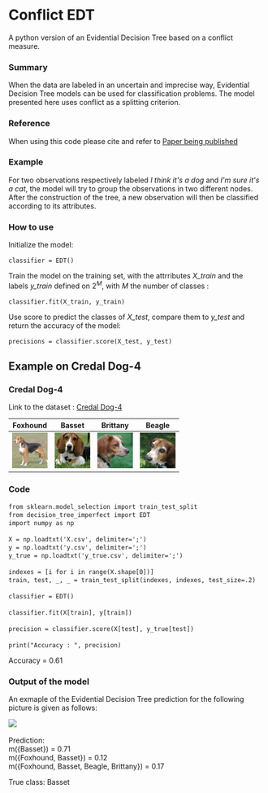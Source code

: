 # Conflict EDT
A python version of an Evidential Decision Tree based on a conflict measure.

### Summary

When the data are labeled in an uncertain and imprecise way, Evidential Decision Tree models can be used for classification problems.
The model presented here uses conflict as a splitting criterion.

### Reference

When using this code please cite and refer to [Paper being published](https://github.com/ArthurHoa/conflict_edt)

### Example

For two observations respectively labeled *I think it's a dog* and *I'm sure it's a cat*, the model will try to group the observations in two different nodes. After the construction of the tree, a new observation will then be classified according to its attributes.


### How to use

Initialize the model:
```
classifier = EDT()
```

Train the model on the training set, with the attrributes *X_train* and the labels *y_train* defined on $2^M$, with *M* the number of classes :
```
classifier.fit(X_train, y_train)
```

Use score to predict the classes of *X_test*, compare them to *y_test* and return the accuracy of the model:
```
precisions = classifier.score(X_test, y_test)
```

## Example on Credal Dog-4

### Credal Dog-4

Link to the dataset : [Credal Dog-4](https://github.com/ArthurHoa/credal-datasets)

Foxhound | Basset | Brittany | Beagle
:--:|:--:|:--:|:--:
<img src="https://github.com/ArthurHoa/credal-datasets/blob/master/ressources/pictures/Foxhound.jpg?raw=true" width="70"> | <img src="https://github.com/ArthurHoa/credal-datasets/blob/master/ressources/pictures/Basset.jpg?raw=true" width="70"> | <img src="https://github.com/ArthurHoa/credal-datasets/blob/master/ressources/pictures/Brittany.jpg?raw=true" width="70"> |  <img src="https://github.com/ArthurHoa/credal-datasets/blob/master/ressources/pictures/Beagle.jpg?raw=true" width="70">  

### Code

```
from sklearn.model_selection import train_test_split
from decision_tree_imperfect import EDT
import numpy as np

X = np.loadtxt('X.csv', delimiter=';')
y = np.loadtxt('y.csv', delimiter=';')
y_true = np.loadtxt('y_true.csv', delimiter=';')

indexes = [i for i in range(X.shape[0])]
train, test, _, _ = train_test_split(indexes, indexes, test_size=.2)

classifier = EDT()

classifier.fit(X[train], y[train])

precision = classifier.score(X[test], y_true[test])

print("Accuracy : ", precision)
```

Accuracy = 0.61

### Output of the model

An exmaple of the Evidential Decision Tree prediction for the following picture is given as follows:

<img src="https://www.dropbox.com/s/f67s7jwie1tnfs1/72.jpg?raw=true" width="150">  
  
Prediction:  
m({Basset}) = 0.71  
m({Foxhound, Basset}) = 0.12  
m({Foxhound, Basset, Beagle, Brittany}) = 0.17  
  
True class: Basset
